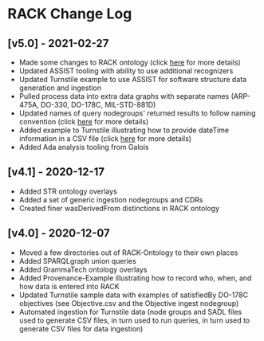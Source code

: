 # RACK Change Log

## [v5.0] - 2021-02-27

- Made some changes to RACK ontology (click
  [here](https://github.com/ge-high-assurance/RACK/wiki/RACK-v5.0-Ontology-Changelog)
  for more details)
- Updated ASSIST tooling with ability to use additional recognizers
- Updated Turnstile example to use ASSIST for software structure data
  generation and ingestion
- Pulled process data into extra data graphs with separate names
  (ARP-475A, DO-330, DO-178C, MIL-STD-881D)
- Updated names of query nodegroups' returned results to follow naming
  convention (click [here](https://github.com/ge-high-assurance/RACK/blob/master/nodegroups/queries/README.md) for more details)
- Added example to Turnstile illustrating how to provide dateTime
  information in a CSV file (click [here](https://github.com/ge-high-assurance/RACK/wiki/RACK-dateTime) for more details)
- Added Ada analysis tooling from Galois

## [v4.1] - 2020-12-17

- Added STR ontology overlays
- Added a set of generic ingestion nodegroups and CDRs
- Created finer wasDerivedFrom distinctions in RACK ontology

## [v4.0] - 2020-12-07

- Moved a few directories out of RACK-Ontology to their own places
- Added SPARQLgraph union queries
- Added GrammaTech ontology overlays
- Added Provenance-Example illustrating how to record who, when, and
  how data is entered into RACK
- Updated Turnstile sample data with examples of satisfiedBy DO-178C
  objectives (see Objective.csv and the Objective ingest nodegroup)
- Automated ingestion for Turnstile data (node groups and SADL files
  used to generate CSV files, in turn used to run queries, in turn
  used to generate CSV files for data ingestion)
